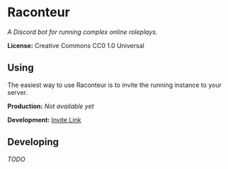 Raconteur
=========

*A Discord bot for running complex online roleplays.*

**License:** Creative Commons CC0 1.0 Universal

## Using

The easiest way to use Raconteur is to invite the running instance to your server.

**Production:** *Not available yet*

**Development:** [Invite Link](https://discord.com/api/oauth2/authorize?client_id=838168138432380978&permissions=2617764977&scope=bot)

## Developing

*TODO*

